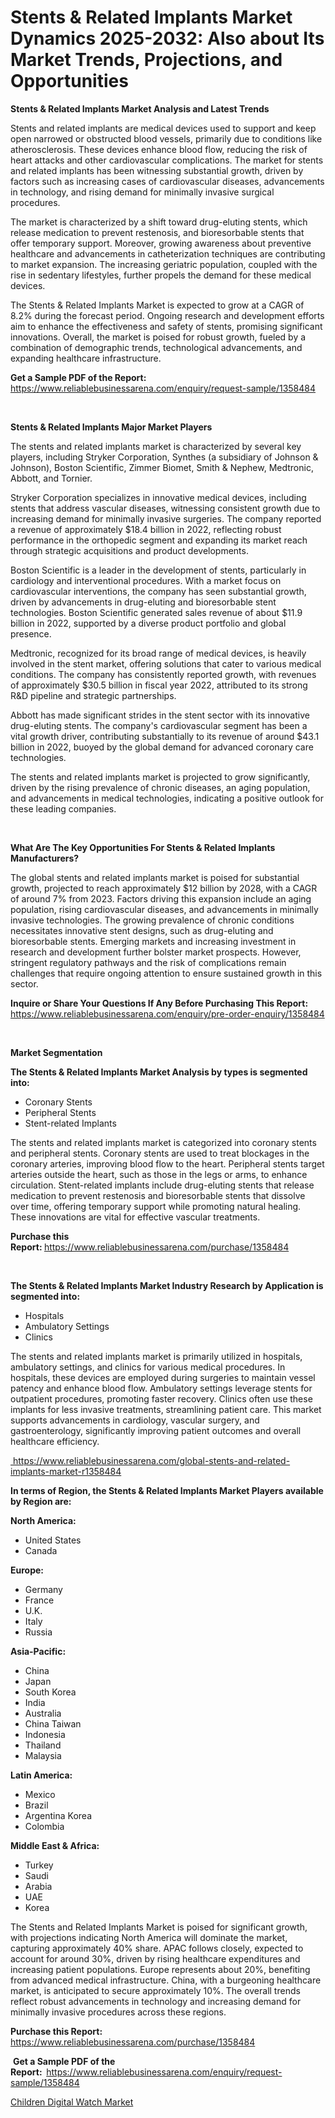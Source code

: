 <p><h1>Stents & Related Implants Market Dynamics 2025-2032: Also about Its Market Trends, Projections, and Opportunities</h1></p><p><strong>Stents & Related Implants Market Analysis and Latest Trends</strong></p>
<p><p>Stents and related implants are medical devices used to support and keep open narrowed or obstructed blood vessels, primarily due to conditions like atherosclerosis. These devices enhance blood flow, reducing the risk of heart attacks and other cardiovascular complications. The market for stents and related implants has been witnessing substantial growth, driven by factors such as increasing cases of cardiovascular diseases, advancements in technology, and rising demand for minimally invasive surgical procedures.</p><p>The market is characterized by a shift toward drug-eluting stents, which release medication to prevent restenosis, and bioresorbable stents that offer temporary support. Moreover, growing awareness about preventive healthcare and advancements in catheterization techniques are contributing to market expansion. The increasing geriatric population, coupled with the rise in sedentary lifestyles, further propels the demand for these medical devices.</p><p>The Stents & Related Implants Market is expected to grow at a CAGR of 8.2% during the forecast period. Ongoing research and development efforts aim to enhance the effectiveness and safety of stents, promising significant innovations. Overall, the market is poised for robust growth, fueled by a combination of demographic trends, technological advancements, and expanding healthcare infrastructure.</p></p>
<p><strong>Get a Sample PDF of the Report:&nbsp;</strong> <a href="https://www.reliablebusinessarena.com/enquiry/request-sample/1358484?utm_campaign=2994&utm_medium=2&utm_source=Github&utm_content=ia&utm_term=22032025&utm_id=stents-related-implants">https://www.reliablebusinessarena.com/enquiry/request-sample/1358484</a></p>
<p>&nbsp;</p>
<p><strong>Stents & Related Implants Major Market Players</strong></p>
<p><p>The stents and related implants market is characterized by several key players, including Stryker Corporation, Synthes (a subsidiary of Johnson & Johnson), Boston Scientific, Zimmer Biomet, Smith & Nephew, Medtronic, Abbott, and Tornier. </p><p>Stryker Corporation specializes in innovative medical devices, including stents that address vascular diseases, witnessing consistent growth due to increasing demand for minimally invasive surgeries. The company reported a revenue of approximately $18.4 billion in 2022, reflecting robust performance in the orthopedic segment and expanding its market reach through strategic acquisitions and product developments.</p><p>Boston Scientific is a leader in the development of stents, particularly in cardiology and interventional procedures. With a market focus on cardiovascular interventions, the company has seen substantial growth, driven by advancements in drug-eluting and bioresorbable stent technologies. Boston Scientific generated sales revenue of about $11.9 billion in 2022, supported by a diverse product portfolio and global presence.</p><p>Medtronic, recognized for its broad range of medical devices, is heavily involved in the stent market, offering solutions that cater to various medical conditions. The company has consistently reported growth, with revenues of approximately $30.5 billion in fiscal year 2022, attributed to its strong R&D pipeline and strategic partnerships.</p><p>Abbott has made significant strides in the stent sector with its innovative drug-eluting stents. The company's cardiovascular segment has been a vital growth driver, contributing substantially to its revenue of around $43.1 billion in 2022, buoyed by the global demand for advanced coronary care technologies.</p><p>The stents and related implants market is projected to grow significantly, driven by the rising prevalence of chronic diseases, an aging population, and advancements in medical technologies, indicating a positive outlook for these leading companies.</p></p>
<p>&nbsp;</p>
<p><strong>What Are The Key Opportunities For Stents & Related Implants Manufacturers?</strong></p>
<p><p>The global stents and related implants market is poised for substantial growth, projected to reach approximately $12 billion by 2028, with a CAGR of around 7% from 2023. Factors driving this expansion include an aging population, rising cardiovascular diseases, and advancements in minimally invasive technologies. The growing prevalence of chronic conditions necessitates innovative stent designs, such as drug-eluting and bioresorbable stents. Emerging markets and increasing investment in research and development further bolster market prospects. However, stringent regulatory pathways and the risk of complications remain challenges that require ongoing attention to ensure sustained growth in this sector.</p></p>
<p><strong>Inquire or Share Your Questions If Any Before Purchasing This Report:</strong> <a href="https://www.reliablebusinessarena.com/enquiry/pre-order-enquiry/1358484?utm_campaign=2994&utm_medium=2&utm_source=Github&utm_content=ia&utm_term=22032025&utm_id=stents-related-implants">https://www.reliablebusinessarena.com/enquiry/pre-order-enquiry/1358484</a></p>
<p>&nbsp;</p>
<p><strong>Market Segmentation</strong></p>
<p><strong>The Stents & Related Implants Market Analysis by types is segmented into:</strong></p>
<p><ul><li>Coronary Stents</li><li>Peripheral Stents</li><li>Stent-related Implants</li></ul></p>
<p><p>The stents and related implants market is categorized into coronary stents and peripheral stents. Coronary stents are used to treat blockages in the coronary arteries, improving blood flow to the heart. Peripheral stents target arteries outside the heart, such as those in the legs or arms, to enhance circulation. Stent-related implants include drug-eluting stents that release medication to prevent restenosis and bioresorbable stents that dissolve over time, offering temporary support while promoting natural healing. These innovations are vital for effective vascular treatments.</p></p>
<p><strong>Purchase this Report:&nbsp;</strong><a href="https://www.reliablebusinessarena.com/purchase/1358484?utm_campaign=2994&utm_medium=2&utm_source=Github&utm_content=ia&utm_term=22032025&utm_id=stents-related-implants">https://www.reliablebusinessarena.com/purchase/1358484</a></p>
<p>&nbsp;</p>
<p><strong>The Stents & Related Implants Market Industry Research by Application is segmented into:</strong></p>
<p><ul><li>Hospitals</li><li>Ambulatory Settings</li><li>Clinics</li></ul></p>
<p><p>The stents and related implants market is primarily utilized in hospitals, ambulatory settings, and clinics for various medical procedures. In hospitals, these devices are employed during surgeries to maintain vessel patency and enhance blood flow. Ambulatory settings leverage stents for outpatient procedures, promoting faster recovery. Clinics often use these implants for less invasive treatments, streamlining patient care. This market supports advancements in cardiology, vascular surgery, and gastroenterology, significantly improving patient outcomes and overall healthcare efficiency.</p></p>
<p><a href="https://www.reliablebusinessarena.com/global-stents-and-related-implants-market-r1358484?utm_campaign=2994&utm_medium=2&utm_source=Github&utm_content=ia&utm_term=22032025&utm_id=stents-related-implants">&nbsp;https://www.reliablebusinessarena.com/global-stents-and-related-implants-market-r1358484</a></p>
<p><strong>In terms of Region, the Stents & Related Implants Market Players available by Region are:</strong></p>
<p>
    <p> <strong> North America: </strong>
        <ul>
            <li>United States</li>
            <li>Canada</li>
        </ul>
        </p> 
    <p> <strong> Europe: </strong>
        <ul>
            <li>Germany</li>
            <li>France</li>
            <li>U.K.</li>
            <li>Italy</li>
            <li>Russia</li>
        </ul>
        </p> 
    <p> <strong> Asia-Pacific: </strong>
        <ul>
            <li>China</li>
            <li>Japan</li>
            <li>South Korea</li>
            <li>India</li>
            <li>Australia</li>
            <li>China Taiwan</li>
            <li>Indonesia</li>
            <li>Thailand</li>
            <li>Malaysia</li>
        </ul>
        </p> 
    <p> <strong> Latin America: </strong>
        <ul>
            <li>Mexico</li>
            <li>Brazil</li>
            <li>Argentina Korea</li>
            <li>Colombia</li>
        </ul>
        </p> 
    <p> <strong> Middle East & Africa: </strong>
        <ul>
            <li>Turkey</li>
            <li>Saudi</li>
            <li>Arabia</li>
            <li>UAE</li>
            <li>Korea</li>
        </ul>
    </p>
    </p>
<p><p>The Stents and Related Implants Market is poised for significant growth, with projections indicating North America will dominate the market, capturing approximately 40% share. APAC follows closely, expected to account for around 30%, driven by rising healthcare expenditures and increasing patient populations. Europe represents about 20%, benefiting from advanced medical infrastructure. China, with a burgeoning healthcare market, is anticipated to secure approximately 10%. The overall trends reflect robust advancements in technology and increasing demand for minimally invasive procedures across these regions.</p></p>
<p><strong>Purchase this Report: </strong><a href="https://www.reliablebusinessarena.com/purchase/1358484?utm_campaign=2994&utm_medium=2&utm_source=Github&utm_content=ia&utm_term=22032025&utm_id=stents-related-implants">https://www.reliablebusinessarena.com/purchase/1358484</a></p>
<p>&nbsp;<strong>Get a Sample PDF of the Report:&nbsp;&nbsp;</strong><a href="https://www.reliablebusinessarena.com/enquiry/request-sample/1358484?utm_campaign=2994&utm_medium=2&utm_source=Github&utm_content=ia&utm_term=22032025&utm_id=stents-related-implants">https://www.reliablebusinessarena.com/enquiry/request-sample/1358484</a></p>
<p><strong></strong></p>
<p><p><a href="https://github.com/boysabotzoc/Market-Research-Report-List-1/blob/main/children-digital-watch-market.md?utm_campaign=2994&utm_medium=2&utm_source=Github&utm_content=ia&utm_term=22032025&utm_id=stents-related-implants">Children Digital Watch Market</a></p></p>